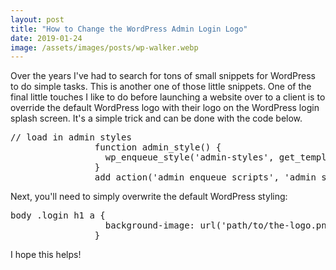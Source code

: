 ```yaml
---
layout: post
title: "How to Change the WordPress Admin Login Logo"
date: 2019-01-24
image: /assets/images/posts/wp-walker.webp
---
```

Over the years I've had to search for tons of small snippets for WordPress to do simple tasks. This is another one of those little snippets. One of the final little touches I like to do before launching a website over to a client is to override the default WordPress logo with their logo on the WordPress login splash screen. It's a simple trick and can be done with the code below.

<pre>// load in admin styles
                function admin_style() {
                  wp_enqueue_style('admin-styles', get_template_directory_uri().'/admin.css');
                }
                add_action('admin_enqueue_scripts', 'admin_style');</pre>

Next, you'll need to simply overwrite the default WordPress styling:

<pre>body .login h1 a {
                  background-image: url('path/to/the-logo.png');
                }</pre>

I hope this helps!